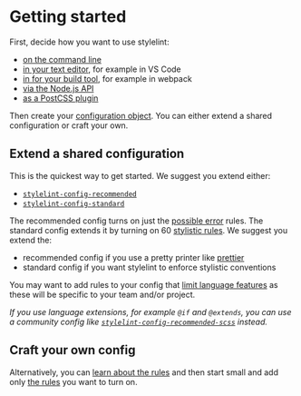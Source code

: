 # Getting started

First, decide how you want to use stylelint:

-   [on the command line](usage/cli.md)
-   [in your text editor](integrations/editor.md), for example in VS Code
-   [in for your build tool](integrations/task-runner.md), for example in webpack
-   [via the Node.js API](usage/node-api.md)
-   [as a PostCSS plugin](usage/postcss-plugin.md)

Then create your [configuration object](configuration.md). You can either extend a shared configuration or craft your own.

## Extend a shared configuration

This is the quickest way to get started. We suggest you extend either:

-   [`stylelint-config-recommended`](https://github.com/stylelint/stylelint-config-recommended)
-   [`stylelint-config-standard`](https://github.com/stylelint/stylelint-config-standard)

The recommended config turns on just the [possible error](rules/list.md#possible-errors) rules. The standard config extends it by turning on 60 [stylistic rules](rules/list.md#stylistic-issues). We suggest you extend the:

-   recommended config if you use a pretty printer like [prettier](https://prettier.io/)
-   standard config if you want stylelint to enforce stylistic conventions

You may want to add rules to your config that [limit language features](rules/list.md#limit-language-features) as these will be specific to your team and/or project.

*If you use language extensions, for example `@if` and `@extends`, you can use a community config like [`stylelint-config-recommended-scss`](https://github.com/kristerkari/stylelint-config-recommended-scss) instead.*

## Craft your own config

Alternatively, you can [learn about the rules](rules/about.md) and then start small and add only [the rules](rules/list.md) you want to turn on.
